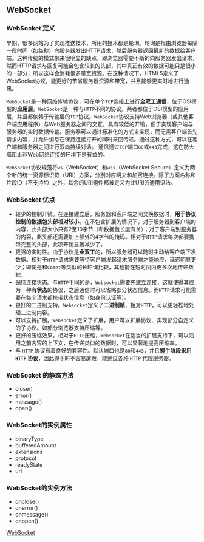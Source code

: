 ## WebSocket

### WebSocket 定义

早期，很多网站为了实现推送技术，所用的技术都是轮询。轮询是指由浏览器每隔一段时间（如每秒）向服务器发出HTTP请求，然后服务器返回最新的数据给客户端。这种传统的模式带来很明显的缺点，即浏览器需要不断的向服务器发出请求，然而HTTP请求与回复可能会包含较长的头部，其中真正有效的数据可能只是很小的一部分，所以这样会消耗很多带宽资源。在这种情况下，HTML5定义了WebSocket协议，能更好的节省服务器资源和带宽，并且能够更实时地进行通讯。

`WebSocket`是一种网络传输协议，可在单个`TCP`连接上进行**全双工通信**，位于OSI模型的**应用层**。`WebSocket`是一种与`HTTP`不同的协议。两者都位于OSI模型的应用层，并且都依赖于传输层的`TCP`协议。`WebSocket`协议支持Web浏览器（或其他客户端应用程序）与Web服务器之间的交互，具有较低的开销，便于实现客户端与服务器的实时数据传输。服务器可以通过标准化的方式来实现，而无需客户端首先请求内容，并允许消息在保持连接打开的同时来回传递。通过这种方式，可以在客户端和服务器之间进行双向持续对话。 通信通过`TCP`端口`80`或`443`完成，这在防火墙阻止非Web网络连接的环境下是有益的。

`WebSocket`协议规范将`ws`（WebSocket）和`wss`（WebSocket Secure）定义为两个新的统一资源标识符（URI）方案，分别对应明文和加密连接。除了方案名称和片段ID（不支持#）之外，其余的URI组件都被定义为此URI的通用语法。

### WebSocket 优点

- 较少的控制开销。在连接建立后，服务器和客户端之间交换数据时，**用于协议控制的数据包头部相对较小**。在不包含扩展的情况下，对于服务器到客户端的内容，此头部大小只有2至10字节（和数据包长度有关）；对于客户端到服务器的内容，此头部还需要加上额外的4字节的掩码。相对于`HTTP`请求每次都要携带完整的头部，此项开销显著减少了。
- 更强的实时性。由于协议是**全双工**的，所以服务器可以随时主动给客户端下发数据。相对于`HTTP`请求需要等待客户端发起请求服务端才能响应，延迟明显更少；即使是和`Comet`等类似的长轮询比较，其也能在短时间内更多次地传递数据。
- 保持连接状态。与`HTTP`不同的是，`Websocket`需要先建立连接，这就使得其成为一种**有状态**的协议，之后通信时可以省略部分状态信息。而`HTTP`请求可能需要在每个请求都携带状态信息（如身份认证等）。
- 更好的二进制支持。`Websocket`定义了**二进制帧**，相对`HTTP`，可以更轻松地处理二进制内容。
- 可以支持扩展。`Websocket`定义了扩展，用户可以扩展协议、实现部分自定义的子协议。如部分浏览器支持压缩等。
- 更好的压缩效果。相对于`HTTP`压缩，`Websocket`在适当的扩展支持下，可以沿用之前内容的上下文，在传递类似的数据时，可以显著地提高压缩率。
- 与 `HTTP` 协议有着良好的兼容性。默认端口也是`80`和`443`，并且**握手阶段采用 `HTTP` 协议**，因此握手时不容易屏蔽，能通过各种 `HTTP` 代理服务器。

### WebSocket 的静态方法
- close()
- error()
- message()
- open()

### WebSocket的实例属性
- binaryType
- bufferedAmount
- extensions
- protocol
- readyState
- url

### WebSocket的实例方法
- onclose()
- onerror()
- onmessage()
- onopen()

[WebSocket](https://zh.m.wikipedia.org/zh-hans/WebSocket)